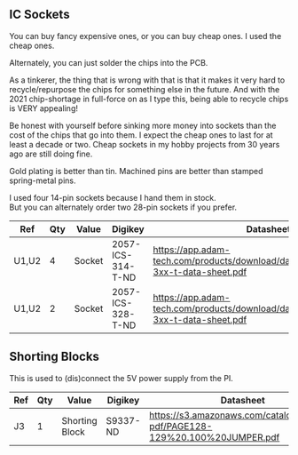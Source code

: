 
## IC Sockets

You can buy fancy expensive ones, or you can buy cheap ones.
I used the cheap ones.  

Alternately, you can just solder the chips into the PCB.

As a tinkerer, the thing that is wrong with that is that it makes it very hard to 
recycle/repurpose the chips for something else in the future.  And with the 2021
chip-shortage in full-force on as I type this, being able to recycle chips is 
VERY appealing!

Be honest with yourself before sinking more money into sockets than the cost of the chips 
that go into them.  I expect the cheap ones to last for at least a decade or two.  Cheap
sockets in my hobby projects from 30 years ago are still doing fine.

Gold plating is better than tin.  Machined pins are better than
stamped spring-metal pins. 

I used four 14-pin sockets because I hand them in stock.  
But you can alternately order two 28-pin sockets if you prefer.

Ref | Qty | Value | Digikey | Datasheet | Description
----|-----|-------|---------|-----------|------------
U1,U2 | 4 | Socket | 2057-ICS-314-T-ND | https://app.adam-tech.com/products/download/data_sheet/199582/ics-3xx-t-data-sheet.pdf | DIP-14
U1,U2 | 2 | Socket | 2057-ICS-328-T-ND | https://app.adam-tech.com/products/download/data_sheet/199582/ics-3xx-t-data-sheet.pdf | DIP-28

## Shorting Blocks

This is used to (dis)connect the 5V power supply from the PI.

Ref | Qty | Value | Digikey | Datasheet | Description
----|-----|-------|---------|-----------|------------
J3 | 1 | Shorting Block | S9337-ND | https://s3.amazonaws.com/catalogspreads-pdf/PAGE128-129%20.100%20JUMPER.pdf | Shorting Jumper
